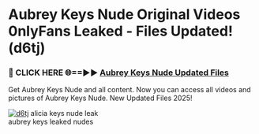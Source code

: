 # Aubrey Keys Nude Original Videos 0nlyFans Leaked - Files Updated! (d6tj)

<h3>🔴 CLICK HERE 🌐==►► <a href="https://tinyurl.com/4mcuefdz" rel="nofollow">Aubrey Keys Nude Updated Files</a></h3>

Get Aubrey Keys Nude and all content. Now you can access all videos and pictures of Aubrey Keys Nude. New Updated Files 2025!

[![d6tj](https://i.imgur.com/StAQSOY.gif)](https://tinyurl.com/4mcuefdz)
alicia keys nude leak<br>
aubrey keys leaked nudes